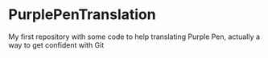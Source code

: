 # PurplePenTranslation
My first repository with some code to help translating Purple Pen, actually a way to get confident with Git
